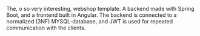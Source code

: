 The, o so very interesting, webshop template. A backend made with Spring Boot, and a frontend built in Angular. The backend is connected to a normalized (3NF) MYSQL-database, 
and JWT is used for repeated communication with the clients. 
